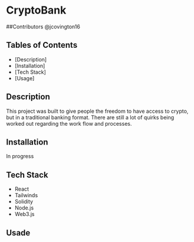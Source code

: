 # CryptoBank

##Contributors
@jcovington16

## Tables of Contents
- [Description]
- [Installation]
- [Tech Stack]
- [Usage]


## Description
This project was built to give people the freedom to have access to crypto, but in a traditional banking format. There are still a lot of quirks being worked out regarding the work flow and processes. 

## Installation
In progress

## Tech Stack
- React
- Tailwinds
- Solidity
- Node.js
- Web3.js

## Usade

